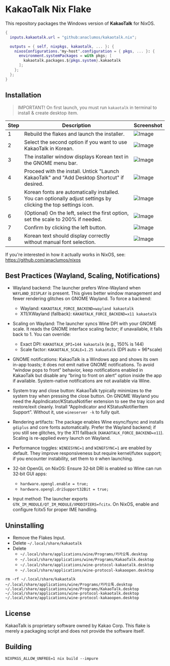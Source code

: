 

# KakaoTalk Nix Flake

This repository packages the Windows version of **KakaoTalk** for NixOS.

```nix
{
  inputs.kakaotalk.url = "github:anaclumos/kakaotalk.nix";

  outputs = { self, nixpkgs, kakaotalk, ... }: {
    nixosConfigurations."my-host".configuration = { pkgs, ... }: {
      environment.systemPackages = with pkgs; [
        kakaotalk.packages.${pkgs.system}.kakaotalk
      ];
    };
  };
}
```


## Installation

> IMPORTANT! On first launch, you must run `kakaotalk` in terminal to install & create desktop item.

| Step | Description | Screenshot |
|------|-------------|------------|
| 1 | Rebuild the flakes and launch the installer. | ![Image](https://github.com/user-attachments/assets/74e76194-5f1e-4a00-93d6-dce340587f25) |
| 2 | Select the second option if you want to use KakaoTalk in Korean. | ![Image](https://github.com/user-attachments/assets/c5057455-619f-4c23-8414-7871513b1781) |
| 3 | The installer window displays Korean text in the GNOME menu bar. | ![Image](https://github.com/user-attachments/assets/367dc85f-b849-4983-81b6-4b9e90c37456) |
| 4 | Proceed with the install. Untick "Launch KakaoTalk" and "Add Desktop Shortcut" if desired. | ![Image](https://github.com/user-attachments/assets/f780d8f6-35ba-4e67-b0e0-809a8b0ccf41) |
| 5 | Korean fonts are automatically installed. You can optionally adjust settings by clicking the top settings icon. | ![Image](https://github.com/user-attachments/assets/c7556716-36b9-4c05-8549-f2ce3036a3bb) |
| 6 | (Optional) On the left, select the first option, set the scale to 200% if needed. | ![Image](https://github.com/user-attachments/assets/ae1edd23-bcaf-4307-962a-2ee0a951bc7d) |
| 7 | Confirm by clicking the left button. | ![Image](https://github.com/user-attachments/assets/45594ecc-3c06-461b-9ccc-1c4025825c20) |
| 8 | Korean text should display correctly without manual font selection. | ![Image](https://github.com/user-attachments/assets/247eb319-dfbd-40e8-8448-88501ea04d5f) |

If you're interested in how it actually works in NixOS, see: https://github.com/anaclumos/nixos

## Best Practices (Wayland, Scaling, Notifications)

- Wayland backend: The launcher prefers Wine-Wayland when `WAYLAND_DISPLAY` is present. This gives better window management and fewer rendering glitches on GNOME Wayland. To force a backend:
  - Wayland: `KAKAOTALK_FORCE_BACKEND=wayland kakaotalk`
  - X11/XWayland (fallback): `KAKAOTALK_FORCE_BACKEND=x11 kakaotalk`

- Scaling on Wayland: The launcher syncs Wine DPI with your GNOME scale. It reads the GNOME interface scaling factor; if unavailable, it falls back to 1. You can override:
  - Exact DPI: `KAKAOTALK_DPI=144 kakaotalk` (e.g., 150% is 144)
  - Scale factor: `KAKAOTALK_SCALE=1.25 kakaotalk` (DPI auto = 96*scale)

- GNOME notifications: KakaoTalk is a Windows app and shows its own in-app toasts; it does not emit native GNOME notifications. To avoid “window pops to front” behavior, keep notifications enabled in KakaoTalk but disable any “bring to front on alert” option inside the app if available. System-native notifications are not available via Wine.

- System tray and close button: KakaoTalk typically minimizes to the system tray when pressing the close button. On GNOME Wayland you need the AppIndicator/KStatusNotifier extension to see the tray icon and restore/exit cleanly. Install “AppIndicator and KStatusNotifierItem Support”. Without it, use `wineserver -k` to fully quit.

- Rendering artifacts: The package enables Wine esync/fsync and installs `gdiplus` and core fonts automatically. Prefer the Wayland backend; if you still see glitches, try the X11 fallback (`KAKAOTALK_FORCE_BACKEND=x11`). Scaling is re-applied every launch on Wayland.

- Performance toggles: `WINEESYNC=1` and `WINEFSYNC=1` are enabled by default. They improve responsiveness but require kernel/futex support; if you encounter instability, set them to `0` when launching.

- 32-bit OpenGL on NixOS: Ensure 32‑bit DRI is enabled so Wine can run 32‑bit GUI apps:
  - `hardware.opengl.enable = true;`
  - `hardware.opengl.driSupport32Bit = true;`

- Input method: The launcher exports `GTK_IM_MODULE/QT_IM_MODULE/XMODIFIERS=fcitx`. On NixOS, enable and configure fcitx5 for proper IME handling.

## Uninstalling

- Remove the Flakes Input.
- Delete `~/.local/share/kakaotalk`
- Delete
  - `~/.local/share/applications/wine/Programs/카카오톡.desktop`
  - `~/.local/share/applications/wine/Programs/KakaoTalk.desktop`
  - `~/.local/share/applications/wine-protocol-kakaotalk.desktop`
  - `~/.local/share/applications/wine-protocol-kakaoopen.desktop`


```
rm -rf ~/.local/share/kakaotalk ~/.local/share/applications/wine/Programs/카카오톡.desktop ~/.local/share/applications/wine/Programs/KakaoTalk.desktop ~/.local/share/applications/wine-protocol-kakaotalk.desktop ~/.local/share/applications/wine-protocol-kakaoopen.desktop
```

## License

KakaoTalk is proprietary software owned by Kakao Corp. This flake is merely a packaging script and does not provide the software itself.

## Building

```
NIXPKGS_ALLOW_UNFREE=1 nix build --impure
```
